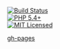 [![Build Status](https://travis-ci.org/mpalourdio/ConsoleTools.svg?branch=master)](https://travis-ci.org/mpalourdio/ConsoleTools)  
[![PHP 5.4+][ico-engine]][lang]  
[![MIT Licensed][ico-license]][license]  

[ico-engine]: http://img.shields.io/badge/php-5.4+-8892BF.svg  
[lang]: http://php.net  
[ico-license]: http://img.shields.io/packagist/l/adlawson/veval.svg  
[license]: LICENSE  

[gh-pages](https://mpalourdio.github.io/ConsoleTools/)

